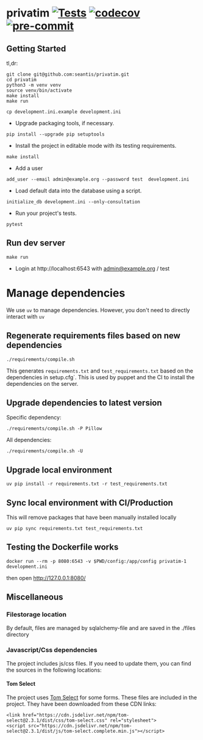 privatim [![Tests](https://github.com/seantis/privatim/actions/workflows/tests.yml/badge.svg)](https://github.com/seantis/privatim/actions/workflows/tests.yml) [![codecov](https://codecov.io/gh/seantis/privatim/graph/badge.svg?token=JQHTKXDVMJ)](https://codecov.io/gh/seantis/privatim) [![pre-commit](https://img.shields.io/badge/pre--commit-enabled-brightgreen?logo=pre-commit&logoColor=white)](https://github.com/pre-commit/pre-commit)
===============

Getting Started
---------------

tl,dr:
```
git clone git@github.com:seantis/privatim.git
cd privatim
python3 -m venv venv
source venv/bin/activate
make install
make run
```

```
cp development.ini.example development.ini
```

- Upgrade packaging tools, if necessary.

```
pip install --upgrade pip setuptools
```

- Install the project in editable mode with its testing requirements.

```
make install
```
- Add a user

```
add_user --email admin@example.org --password test  development.ini
```

- Load default data into the database using a script.

```
initialize_db development.ini --only-consultation
```

- Run your project's tests.

```
pytest
```

## Run dev server

```
make run
```

- Login at http://localhost:6543 with admin@example.org / test


# Manage dependencies

We use `uv` to manage dependencies. However, you don't need to directly interact with `uv`

## Regenerate requirements files based on new dependencies

    ./requirements/compile.sh

This generates `requirements.txt` and `test_requirements.txt` based on the dependencies in setup.cfg`.
This is used by puppet and the CI to install the dependencies on the server.

## Upgrade dependencies to latest version

Specific dependency:

    ./requirements/compile.sh -P Pillow

All dependencies:

    ./requirements/compile.sh -U

## Upgrade local environment

    uv pip install -r requirements.txt -r test_requirements.txt

## Sync local environment with CI/Production

This will remove packages that have been manually installed locally

    uv pip sync requirements.txt test_requirements.txt

## Testing the Dockerfile works

    docker run --rm -p 8080:6543 -v $PWD/config:/app/config privatim-1 development.ini

then open http://127.0.0.1:8080/


## Miscellaneous

###  Filestorage location
By default, files are managed by sqlalchemy-file and are saved in the ./files directory

### Javascript/Css dependencies

The project includes js/css files.
If you need to update them, you can find the sources in the following locations:

####  Tom Select
The project uses [Tom Select](https://github.com/orchidjs/tom-select) for some forms.
These files are included in the project. They have been downloaded from these CDN links:
```
<link href="https://cdn.jsdelivr.net/npm/tom-select@2.3.1/dist/css/tom-select.css" rel="stylesheet">
<script src="https://cdn.jsdelivr.net/npm/tom-select@2.3.1/dist/js/tom-select.complete.min.js"></script>
```
